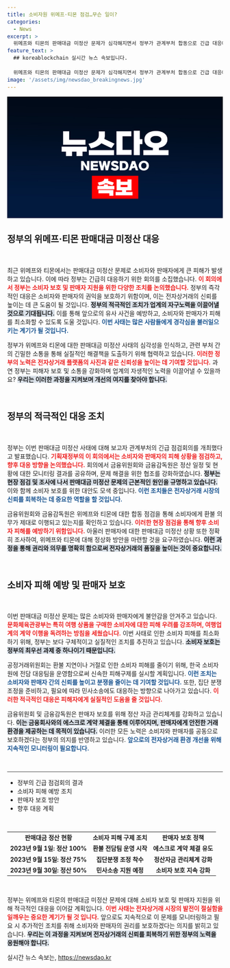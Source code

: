 ```yaml
---
title: 소비자원 위메프·티몬 점검…무슨 일이?
categories:
  - News
excerpt: >
  위메프와 티몬의 판매대금 미정산 문제가 심각해지면서 정부가 관계부처 합동으로 긴급 대응에 나섰습니다. 소비자 피해 최소화와 판매자 보호를 위한 대책이 쏟아질 예정입니다! 클릭하여 자세한 소식을 확인하세요!
feature_text: >
  ## koreablockchain 실시간 뉴스 속보입니다.

  위메프와 티몬의 판매대금 미정산 문제가 심각해지면서 정부가 관계부처 합동으로 긴급 대응에 나섰습니다. 소비자 피해 최소화와 판매자 보호를 위한 대책이 쏟아질 예정입니다! 클릭하여 자세한 소식을 확인하세요!
image: '/assets/img/newsdao_breakingnews.jpg'
---
```


<p><img src="/assets/img/newsdao_breakingnews.jpg" alt="koreablockchain 속보" /></p>

<h2 data-ke-size="size26">정부의 위메프·티몬 판매대금 미정산 대응</h2>

<p data-ke-size="size16">&nbsp;</p>

<p>최근 위메프와 티몬에서는 판매대금 미정산 문제로 소비자와 판매자에게 큰 피해가 발생하고 있습니다. 이에 따라 정부는 긴급히 대응하기 위한 회의를 소집했습니다. <b><span style="color: #ee2323;">이 회의에서 정부는 소비자 보호 및 판매자 지원을 위한 다양한 조치를 논의했습니다.</span></b> 정부의 즉각적인 대응은 소비자와 판매자의 권익을 보호하기 위함이며, 이는 전자상거래의 신뢰를 높이는 데 큰 도움이 될 것입니다. <b><span style="background-color: #21538527;">정부의 적극적인 조치가 업계의 자구노력을 이끌어낼 것으로 기대됩니다.</span></b> 이를 통해 앞으로의 유사 사건을 예방하고, 소비자와 판매자가 피해를 최소화할 수 있도록 도울 것입니다. <b><span style="color: #1a5490;">이번 사태는 많은 사람들에게 경각심을 불러일으키는 계기가 될 것입니다.</span></b></p>

<p>정부가 위메프와 티몬에 대한 판매대금 미정산 사태의 심각성을 인식하고, 관련 부처 간의 긴밀한 소통을 통해 실질적인 해결책을 도출하기 위해 협력하고 있습니다. <b><span style="color: #ee2323;">이러한 정부의 노력은 전자상거래 플랫폼의 사진과 같은 신뢰성을 높이는 데 기여할 것입니다.</span></b> 과연 정부는 피해자 보호 및 소통을 강화하며 업계의 자생적인 노력을 이끌어낼 수 있을까요? <b><span style="background-color: #21538527;">우리는 이러한 과정을 지켜보며 개선의 여지를 찾아야 합니다.</span></b></p>

<p data-ke-size="size16">&nbsp;</p>

<h2 data-ke-size="size26">정부의 적극적인 대응 조치</h2>

<p data-ke-size="size16">&nbsp;</p>

<p>정부는 이번 판매대금 미정산 사태에 대해 보고자 관계부처의 긴급 점검회의를 개최했다고 발표했습니다. <b><span style="color: #ee2323;">기획재정부의 이 회의에서는 소비자와 판매자의 피해 상황을 점검하고, 향후 대응 방향을 논의했습니다.</span></b> 회의에서 금융위원회와 금융감독원은 정산 일정 및 현황에 대한 모니터링 결과를 공유하며, 문제 해결을 위한 협조를 강화하였습니다. <b><span style="background-color: #21538527;">정부는 현장 점검 및 조사에 나서 판매대금 미정산 문제의 근본적인 원인을 규명하고 있습니다.</span></b> 이와 함께 소비자 보호를 위한 대안도 모색 중입니다. <b><span style="color: #1a5490;">이런 조치들은 전자상거래 시장의 신뢰를 회복하는 데 중요한 역할을 할 것입니다.</span></b></p>

<p>금융위원회와 금융감독원은 위메프와 티몬에 대한 합동 점검을 통해 소비자에게 환불 의무가 제대로 이행되고 있는지를 확인하고 있습니다. <b><span style="color: #ee2323;">이러한 현장 점검을 통해 향후 소비자 피해를 예방하기 위함입니다.</span></b> 아울러 판매자에 대한 판매대금 미정산 상황 또한 정확히 조사하여, 위메프와 티몬에 대해 정상화 방안을 마련할 것을 요구하였습니다. <b><span style="background-color: #21538527;">이런 과정을 통해 권리와 의무를 명확히 함으로써 전자상거래의 품질을 높이는 것이 중요합니다.</span></b></p>

<p data-ke-size="size16">&nbsp;</p>

<h2 data-ke-size="size26">소비자 피해 예방 및 판매자 보호</h2>

<p data-ke-size="size16">&nbsp;</p>

<p>이번 판매대금 미정산 문제는 많은 소비자와 판매자에게 불안감을 안겨주고 있습니다. <b><span style="color: #ee2323;">문화체육관광부는 특히 여행 상품을 구매한 소비자에 대한 피해 우려를 강조하며, 여행업계의 계약 이행을 독려하는 방침을 세웠습니다.</span></b> 이번 사태로 인한 소비자 피해를 최소화하기 위해, 정부는 보다 구체적이고 실질적인 조치를 추진하고 있습니다. <b><span style="background-color: #21538527;">소비자 보호는 정부의 최우선 과제 중 하나이기 때문입니다.</span></b> </p>

<p>공정거래위원회는 환불 지연이나 거절로 인한 소비자 피해를 줄이기 위해, 한국 소비자원에 전담 대응팀을 운영함으로써 신속한 피해구제를 실시할 계획입니다. <b><span style="color: #1a5490;">이런 조치는 소비자와 판매자 간의 신뢰를 높이고 분쟁을 줄이는 데 기여할 것입니다.</span></b> 또한, 집단 분쟁 조정을 준비하고, 필요에 따라 민사소송에도 대응하는 방향으로 나아가고 있습니다. <b><span style="color: #ee2323;">이러한 적극적인 대응은 피해자에게 실질적인 도움을 줄 것입니다.</span></b></p>

<p>금융위원회 및 금융감독원은 판매자 보호를 위해 정산 자금 관리체계를 강화하고 있습니다. <b><span style="background-color: #21538527;">이는 금융회사와의 에스크로 계약 체결을 통해 이루어지며, 판매자에게 안전한 거래 환경을 제공하는 데 목적이 있습니다.</span></b> 이러한 모든 노력은 소비자와 판매자를 공동으로 보호하겠다는 정부의 의지를 반영하고 있습니다. <b><span style="color: #1a5490;">앞으로의 전자상거래 환경 개선을 위해 지속적인 모니터링이 필요합니다.</span></b></p>

<p data-ke-size="size16">&nbsp;</p>

<hr style="height:1px;border:none;color:#333;background-color:#333;" />

<ul>
    <li>정부의 긴급 점검회의 결과</li>
    <li>소비자 피해 예방 조치</li>
    <li>판매자 보호 방안</li>
    <li>향후 대응 계획</li>
</ul>

<p data-ke-size="size16">&nbsp;</p>

<table style="width: 100%;">
    <tbody>
        <tr>
            <td style="text-align: center; height: 17px;"><b>판매대금 정산 현황</b></td>
            <td style="text-align: center; height: 17px;"><b>소비자 피해 구제 조치</b></td>
            <td style="text-align: center; height: 17px;"><b>판매자 보호 정책</b></td>
        </tr>
        <tr>
            <td style="text-align: center; height: 17px;"><b>2023년 9월 1일: 정산 100%</b></td>
            <td style="text-align: center; height: 17px;"><b>환불 전담팀 운영 시작</b></td>
            <td style="text-align: center; height: 17px;"><b>에스크로 계약 체결 유도</b></td>
        </tr>
        <tr>
            <td style="text-align: center; height: 17px;"><b>2023년 9월 15일: 정산 75%</b></td>
            <td style="text-align: center; height: 17px;"><b>집단분쟁 조정 착수</b></td>
            <td style="text-align: center; height: 17px;"><b>정산자금 관리체계 강화</b></td>
        </tr>
        <tr>
            <td style="text-align: center; height: 17px;"><b>2023년 9월 30일: 정산 50%</b></td>
            <td style="text-align: center; height: 17px;"><b>민사소송 지원 예정</b></td>
            <td style="text-align: center; height: 17px;"><b>소비자 보호 지속 강화</b></td>
        </tr>
    </tbody>
</table>

<p data-ke-size="size16">&nbsp;</p> 

<p>정부는 위메프와 티몬의 판매대금 미정산 문제에 대해 소비자 보호 및 판매자 지원을 위해 적극적인 대응을 이어갈 계획입니다. <b><span style="color: #ee2323;">이번 사태는 전자상거래 시장의 발전이 절실함을 일깨우는 중요한 계기가 될 것 입니다.</span></b> 앞으로도 지속적으로 이 문제를 모니터링하고 필요 시 추가적인 조치를 취해 소비자와 판매자의 권리를 보호하겠다는 의지를 밝히고 있습니다. <b><span style="background-color: #21538527;">우리는 이 과정을 지켜보며 전자상거래의 신뢰를 회복하기 위한 정부의 노력을 응원해야 합니다.</span></b></p>
실시간 뉴스 속보는, <a href="https://newsdao.kr" rel="dofollow">https://newsdao.kr</a>


